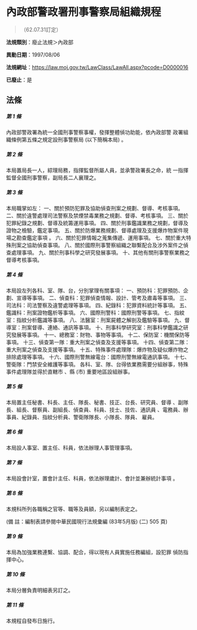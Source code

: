 # 內政部警政署刑事警察局組織規程
> （62.07.31訂定）

**法規類別**：廢止法規＞內政部

**異動日期**：1997/08/06  

**法規網址**：https://law.moj.gov.tw/LawClass/LawAll.aspx?pcode=D0000016

**已廢止**：是



## 法條
##### 第 1 條
內政部警政署為統一全國刑事警察事權，發揮整體偵功助能，依內政部警
政署組織條例第五條之規定設刑事警察局 (以下簡稱本局) 。

##### 第 2 條
本局置局長一人，綜理局務，指揮監督所屬人員，並承警政署長之命，統
一指揮監督全國刑事警察，副局長二人襄理之。

##### 第 3 條
本局職掌如左：
一、關於預防犯罪及協助偵查刑案之規劃、督導、考核事項。
二、關於違警處理司法警察及禁煙禁毒業務之規劃、督導、考核事項。
三、關於犯罪紀錄之規劃、督導及統籌運用事項。
四、關於刑事鑑識業務之規劃，督導及證物之檢驗，鑑定事項。
五、關於防爆業務規劃、督導處理及支援爆炸物案件現場之勘查鑑定事項
    。
六、關於犯罪情報之蒐集傳遞、運用事項。
七、關於重大特殊刑案之協助偵查事項。
八、關於國際刑事警察組織之聯繫配合及涉外案件之偵查處理事項。
九、關於刑事科學之研究發展事項。
十、其他有關刑事警察業務之督導考核事項。

##### 第 4 條
本局設左列各科、室、隊、台，分別掌理有關事項：
一、預防科：犯罪預防、企劃、宣導等事項。
二、偵查科：犯罪偵查情報、設計、管考及肅毒等事項。
三、司法科：司法警察及違警處理等事項。
四、紀錄科：犯罪資料統計等事項。
五、鑑識科：刑案證物鑑析等事項。
六、國際刑警科：國際刑警等事項。
七、指紋室：指紋分析鑑識等事項。
八、法醫室：刑案屍體之解剖及鑑驗等事項。
九、督導室：刑案督導、連絡、通訊等事項。
十、刑事科學研究室：刑事科學鑑識之研究發展等事項。
十一、總務室：財物、事物等事項。
十二、保防室：機關保防等事項。
十三、偵查第一隊：重大刑案之偵查及支援等事項。
十四、偵查第二隊：重大刑案之偵查及支援等事項。
十五、特殊事件處理隊：爆炸物及疑似爆炸物之排除處理等事項。
十六、國際刑警無線電台：國際刑警無線電通訊事項。
十七、警衛隊：門禁安全維護等事項。
各科、室、隊、台得依業務需要分組辦事，特殊事件處理隊並得於直轄市
、縣 (市) 重要地區設組辦事。

##### 第 5 條
本局置主任秘書、科長、主任、隊長、秘書、技正、台長、研究員、督導
、副隊長、組長、督察員、副組長、偵查員、科員、技士、技佐、通訊員
、電務員、辦事員、紀錄員、指紋分析員、警衛隊隊長、小隊長、隊員、
雇員。

##### 第 6 條
本局設人事室、置主任、科員，依法辦理人事管理事項。

##### 第 7 條
本局設會計室，置會計主任、科員，依法辦理歲計、會計並兼辦統計事項
。

##### 第 8 條
本規科所列各職稱之官等、職等及員額，另以編制表定之。

 (備      註：編制表請參閱中華民國現行法規彙編 (83年5月版) (二)
  505 頁)

##### 第 9 條
本局為加強業務連繫、協調、配合，得以現有人員實施任務編組，設犯罪
偵防指揮中心。

##### 第 10 條
本局分層負責明細表另訂之。

##### 第 11 條
本規程自發布日施行。


